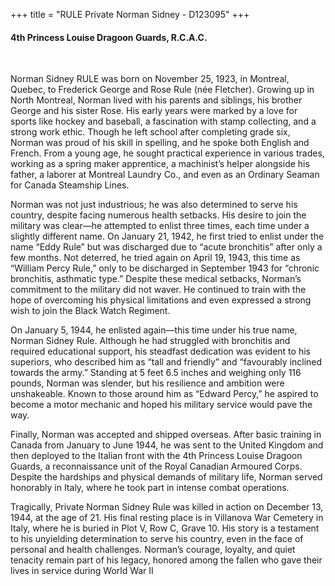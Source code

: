 +++
title = "RULE Private Norman Sidney - D123095"
+++

#### 4th Princess Louise Dragoon Guards, R.C.A.C.
<br>


Norman Sidney RULE was born on November 25, 1923, in Montreal, Quebec, to Frederick George and Rose Rule (née Fletcher). Growing up in North Montreal, Norman lived with his parents and siblings, his brother George and his sister Rose. His early years were marked by a love for sports like hockey and baseball, a fascination with stamp collecting, and a strong work ethic. Though he left school after completing grade six, Norman was proud of his skill in spelling, and he spoke both English and French. From a young age, he sought practical experience in various trades, working as a spring maker apprentice, a machinist’s helper alongside his father, a laborer at Montreal Laundry Co., and even as an Ordinary Seaman for Canada Steamship Lines.

Norman was not just industrious; he was also determined to serve his country, despite facing numerous health setbacks. His desire to join the military was clear—he attempted to enlist three times, each time under a slightly different name. On January 21, 1942, he first tried to enlist under the name “Eddy Rule” but was discharged due to “acute bronchitis” after only a few months. Not deterred, he tried again on April 19, 1943, this time as “William Percy Rule,” only to be discharged in September 1943 for “chronic bronchitis, asthmatic type.” Despite these medical setbacks, Norman’s commitment to the military did not waver. He continued to train with the hope of overcoming his physical limitations and even expressed a strong wish to join the Black Watch Regiment.

On January 5, 1944, he enlisted again—this time under his true name, Norman Sidney Rule. Although he had struggled with bronchitis and required educational support, his steadfast dedication was evident to his superiors, who described him as “tall and friendly” and “favourably inclined towards the army.” Standing at 5 feet 6.5 inches and weighing only 116 pounds, Norman was slender, but his resilience and ambition were unshakeable. Known to those around him as “Edward Percy,” he aspired to become a motor mechanic and hoped his military service would pave the way.

Finally, Norman was accepted and shipped overseas. After basic training in Canada from January to June 1944, he was sent to the United Kingdom and then deployed to the Italian front with the 4th Princess Louise Dragoon Guards, a reconnaissance unit of the Royal Canadian Armoured Corps. Despite the hardships and physical demands of military life, Norman served honorably in Italy, where he took part in intense combat operations.

Tragically, Private Norman Sidney Rule was killed in action on December 13, 1944, at the age of 21. His final resting place is in Villanova War Cemetery in Italy, where he is buried in Plot V, Row C, Grave 10. His story is a testament to his unyielding determination to serve his country, even in the face of personal and health challenges. Norman’s courage, loyalty, and quiet tenacity remain part of his legacy, honored among the fallen who gave their lives in service during World War II
